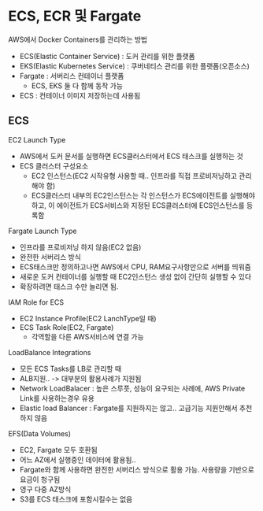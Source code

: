 # ECS, ECR 및 Fargate
AWS에서 Docker Containers를 관리하는 방법
- ECS(Elastic Container Service) : 도커 관리를 위한 플랫폼
- EKS(Elastic Kubernetes Service) : 쿠버네티스 관리를 위한 플랫폼(오픈소스)
- Fargate : 서버리스 컨테이너 플랫폼
  - ECS, EKS 둘 다 함께 동작 가능
- ECS : 컨테이너 이미지 저장하는데 사용됨

## ECS
EC2 Launch Type
- AWS에서 도커 문서를 실행하면 ECS클러스터에서 ECS 태스크를 실행하는 것
- ECS 클러스터 구성요소
  - EC2 인스턴스(EC2 시작유형 사용할 때.. 인프라를 직접 프로비저닝하고 관리해야 함)
  - ECS클러스터 내부의 EC2인스턴스는 각 인스턴스가 ECS에이전트를 실행해야 하고, 이 에이전트가 ECS서비스와 지정된 ECS클러스터에 ECS인스턴스를 등록함


Fargate Launch Type
- 인프라를 프로비저닝 하지 않음(EC2 없음)
- 완전한 서버리스 방식
- ECS태스크만 정의하고나면 AWS에서 CPU, RAM요구사항만으로 서버를 띄워줌
- 새로운 도커 컨테이너를 실행할 때 EC2인스턴스 생성 없이 간단히 실행할 수 있다
- 확장하려면 태스크 수만 늘리면 됨.


IAM Role for ECS
- EC2 Instance Profile(EC2 LanchType일 때)
- ECS Task Role(EC2, Fargate)
  - 각역할을 다른 AWS서비스에 연결 가능


LoadBalance Integrations
- 모든 ECS Tasks를 LB로 관리할 때
- ALB지원.. -> 대부분의 활용사례가 지원됨
- Network LoadBalacer : 높은 스루풋, 성능이 요구되는 사례에, AWS Private Link를 사용하는경우 유용
- Elastic load Balancer : Fargate를 지원하지는 않고.. 고급기능 지원안해서 추천하지 않음


EFS(Data Volumes)
- EC2, Fargate 모두 호환됨
- 어느 AZ에서 실행중인 데이터에 활용됨..
- Fargate와 함께 사용하면 완전한 서버리스 방식으로 활용 가능. 사용량을 기반으로 요금이 청구됨
- 영구 다중 AZ방식
- S3를 ECS 태스크에 포함시킬수는 없음

